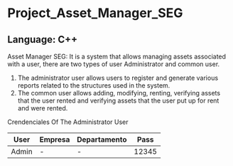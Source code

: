 # Project_Asset_Manager_SEG

## Language: C++

Asset Manager SEG: It is a system that allows managing assets associated with a user, there are two types of user Administrator and common user.
1. The administrator user allows users to register and generate various reports related to the structures used in the system.
2. The common user allows adding, modifying, renting, verifying assets that the user rented and verifying assets that the user put up for rent and were rented.

Crendenciales Of The Administrator User

| User  | Empresa | Departamento | Pass  |
|-------|---------|--------------|-------|
| Admin | -       | -            | 12345 |
